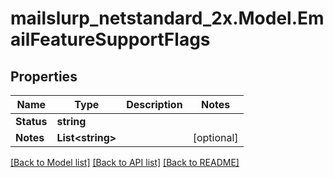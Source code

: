 # mailslurp_netstandard_2x.Model.EmailFeatureSupportFlags

## Properties

Name | Type | Description | Notes
------------ | ------------- | ------------- | -------------
**Status** | **string** |  | 
**Notes** | **List&lt;string&gt;** |  | [optional] 

[[Back to Model list]](../README#documentation-for-models) [[Back to API list]](../README#documentation-for-api-endpoints) [[Back to README]](../README)

